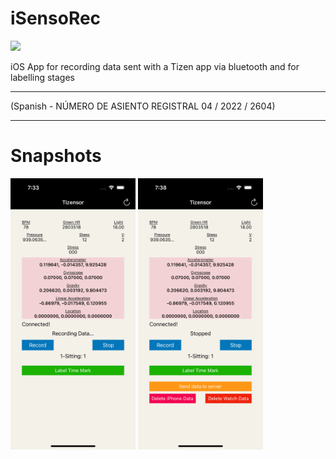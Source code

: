 # iSensoRec
<img src="https://img.shields.io/github/downloads/frangam/tizensor/iOSApp.ipa"/> 

iOS App for recording data sent with a Tizen app via bluetooth and for labelling stages

---

(Spanish - NÚMERO DE ASIENTO REGISTRAL 04 / 2022 / 2604)

---

# Snapshots

<img src="https://github.com/frangam/tizensor/blob/1.0/iOSAPP/doc/1.PNG" width="200">
<img src="https://github.com/frangam/tizensor/blob/1.0/iOSAPP/doc/2.PNG" width="200">
